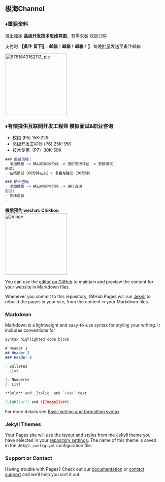 ## 极海Channel
### ♦️重要资料
推出独家 **高级开发技术思维导图**，有需求者 欢迎订购

支付时 **【备注 留下📮：邮箱！邮箱！邮箱！】** 每晚批量发送至备注邮箱

<img src="https://user-images.githubusercontent.com/34242527/151098840-ba04be8d-7d8b-42f5-a466-53ed4a297d6e.jpg" width="200px" alt="6761643162117_ pic">

### ♦️有偿提供互联网开发工程师 模拟面试&职业咨询
- 校招 (P5)  15K-22K <br>
- 高级开发工程师 (P6) 25K-35K <br>
- 技术专家（P7）30K-50K <br>

```markdown
### 面试流程：
- 添加微信 -> 确认时间与价格 -> 提供简历评估 -> 安排面试
形式:
- 在线面试（60分钟左右）+ 复盘与建议（30分钟）

### 职业咨询
- 添加微信 -> 确认时间与价格 -> 进行咨询
形式:
- 在线语音
- 
```
**微信预约 wechat: Chikkou** 
<br>
<img src="https://user-images.githubusercontent.com/98442707/151107669-50395365-5cc8-40ed-8b48-c4ce6320b0c9.png" alt="image" width="200px">





You can use the [editor on GitHub](https://github.com/rowlingz/rowlingz.github.io/edit/main/README.md) to maintain and preview the content for your website in Markdown files.

Whenever you commit to this repository, GitHub Pages will run [Jekyll](https://jekyllrb.com/) to rebuild the pages in your site, from the content in your Markdown files.

### Markdown

Markdown is a lightweight and easy-to-use syntax for styling your writing. It includes conventions for

```markdown
Syntax highlighted code block

# Header 1
## Header 2
### Header 3

- Bulleted
- List

1. Numbered
2. List

**Bold** and _Italic_ and `Code` text

[Link](url) and ![Image](src)
```

For more details see [Basic writing and formatting syntax](https://docs.github.com/en/github/writing-on-github/getting-started-with-writing-and-formatting-on-github/basic-writing-and-formatting-syntax).

### Jekyll Themes

Your Pages site will use the layout and styles from the Jekyll theme you have selected in your [repository settings](https://github.com/rowlingz/rowlingz.github.io/settings/pages). The name of this theme is saved in the Jekyll `_config.yml` configuration file.

### Support or Contact

Having trouble with Pages? Check out our [documentation](https://docs.github.com/categories/github-pages-basics/) or [contact support](https://support.github.com/contact) and we’ll help you sort it out.
